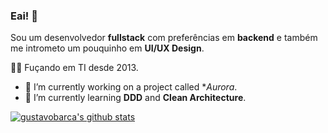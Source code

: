 ### Eai! 👋

Sou um desenvolvedor **fullstack** com preferências em **backend** e também me intrometo um pouquinho em **UI/UX Design**.

👨‍💻 Fuçando em TI desde 2013. 

- 🔭 I’m currently working on a project called **Aurora*.
- 🌱 I’m currently learning **DDD** and **Clean Architecture**.

[![gustavobarca's github stats](https://github-readme-stats.vercel.app/api?username=gustavobarca)](https://github.com/anuraghazra/github-readme-stats)

